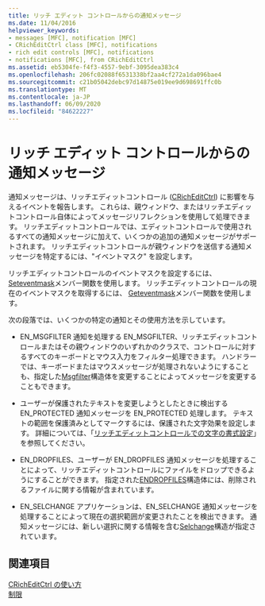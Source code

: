 ```yaml
---
title: リッチ エディット コントロールからの通知メッセージ
ms.date: 11/04/2016
helpviewer_keywords:
- messages [MFC], notification [MFC]
- CRichEditCtrl class [MFC], notifications
- rich edit controls [MFC], notifications
- notifications [MFC], from CRichEditCtrl
ms.assetid: eb5304fe-f4f3-4557-9ebf-3095dea383c4
ms.openlocfilehash: 206fc02088f6531338bf2aa4cf272a1da096bae4
ms.sourcegitcommit: c21b05042debc97d14875e019ee9d698691ffc0b
ms.translationtype: MT
ms.contentlocale: ja-JP
ms.lasthandoff: 06/09/2020
ms.locfileid: "84622227"
---
```

# <a name="notifications-from-a-rich-edit-control"></a>リッチ エディット コントロールからの通知メッセージ

通知メッセージは、リッチエディットコントロール ([CRichEditCtrl](reference/cricheditctrl-class.md)) に影響を与えるイベントを報告します。 これらは、親ウィンドウ、またはリッチエディットコントロール自体によってメッセージリフレクションを使用して処理できます。 リッチエディットコントロールでは、エディットコントロールで使用されるすべての通知メッセージに加えて、いくつかの追加の通知メッセージがサポートされます。 リッチエディットコントロールが親ウィンドウを送信する通知メッセージを特定するには、"イベントマスク" を設定します。

リッチエディットコントロールのイベントマスクを設定するには、 [Seteventmask](reference/cricheditctrl-class.md#seteventmask)メンバー関数を使用します。 リッチエディットコントロールの現在のイベントマスクを取得するには、 [Geteventmask](reference/cricheditctrl-class.md#geteventmask)メンバー関数を使用します。

次の段落では、いくつかの特定の通知とその使用方法を示しています。

- EN_MSGFILTER 通知を処理する EN_MSGFILTER、リッチエディットコントロールまたはその親ウィンドウのいずれかのクラスで、コントロールに対するすべてのキーボードとマウス入力をフィルター処理できます。 ハンドラーでは、キーボードまたはマウスメッセージが処理されないようにすることも、指定した[Msgfilter](/windows/win32/api/richedit/ns-richedit-msgfilter)構造体を変更することによってメッセージを変更することもできます。

- ユーザーが保護されたテキストを変更しようとしたときに検出する EN_PROTECTED 通知メッセージを EN_PROTECTED 処理します。 テキストの範囲を保護済みとしてマークするには、保護された文字効果を設定します。 詳細については、「[リッチエディットコントロールでの文字の書式設定](character-formatting-in-rich-edit-controls.md)」を参照してください。

- EN_DROPFILES、ユーザーが EN_DROPFILES 通知メッセージを処理することによって、リッチエディットコントロールにファイルをドロップできるようにすることができます。 指定された[ENDROPFILES](/windows/win32/api/richedit/ns-richedit-endropfiles)構造体には、削除されるファイルに関する情報が含まれています。

- EN_SELCHANGE アプリケーションは、EN_SELCHANGE 通知メッセージを処理することによって現在の選択範囲が変更されたことを検出できます。 通知メッセージには、新しい選択に関する情報を含む[Selchange](/windows/win32/api/richedit/ns-richedit-selchange)構造が指定されています。

## <a name="see-also"></a>関連項目

[CRichEditCtrl の使い方](using-cricheditctrl.md)<br/>
[制限](controls-mfc.md)

